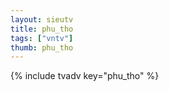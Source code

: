 ```yaml
--- 
layout: sieutv
title: phu_tho
tags: ["vntv"]
thumb: phu_tho
---
```

{% include tvadv key="phu_tho" %}
